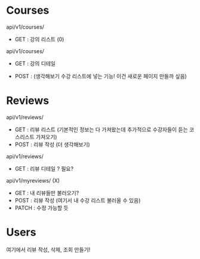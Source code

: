 
# Courses

api/v1/courses/

- GET : 강의 리스트 (0)

api/v1/courses/<int>

- GET : 강의 디테일 

- POST : (생각해보기 수강 리스트에 넣는 기능! 이건 새로운 페이지 만들까 싶음)


# Reviews

api/v1/reviews/

- GET : 리뷰 리스트 (기본적인 정보는 다 가져왔는데 추가적으로 수강자들이 듣는 코스리스트 가져오기)
- POST : 리뷰 작성 (더 생각해보기)

api/v1/reviews/<int>
- GET : 리뷰 디테일 ? 필요?

api/v1/myreviews/ (X)
- GET : 내 리뷰들만 불러오기?
- POST : 리뷰 작성 (여기서 내 수강 리스트 불러올 수 있음)
- PATCH : 수정 가능할 듯

# Users

여기에서 리뷰 작성, 삭제, 조회 만들기!


